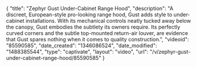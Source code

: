 {
    "title": "Zephyr Gust Under-Cabinet Range Hood",
    "description": "A discreet, European-style pro-looking range hood, Gust adds style to under-cabinet installations. With its mechanical controls neatly tucked away below the canopy, Gust embodies the subtlety its owners require. Its perfectly curved corners and the subtle top-mounted return-air louver, are evidence that Gust spares nothing when it comes to quality construction.",
    "videoid": "85590585",
    "date_created": "1346086524",
    "date_modified": "1488385544",
    "type": "captivate",
    "layout": "video",
    "url": "\/v\/zephyr-gust-under-cabinet-range-hood\/85590585"
}